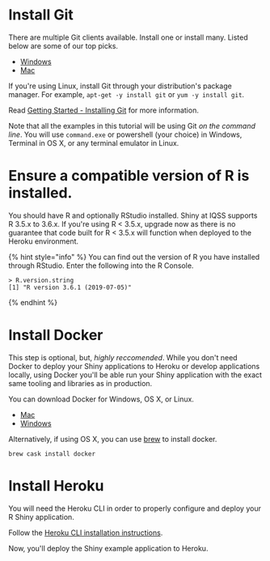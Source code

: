 # Install Git
There are multiple Git clients available. Install one or install many.
Listed below are some of our top picks.

- [Windows](https://git-scm.com/download/win)
- [Mac](https://git-scm.com/download/mac)

If you're using Linux, install Git through your distribution's package
manager. For example, ```apt-get -y install git``` or ```yum -y install git```.

Read [Getting Started - Installing Git](https://git-scm.com/book/en/v2/Getting-Started-Installing-Git) for more information.

Note that all the examples in this tutorial will be using Git *on the command line*. You will use ```command.exe``` or powershell (your choice) in Windows, Terminal in OS X, or any terminal emulator in Linux.

# Ensure a compatible version of R is installed.
You should have R and optionally RStudio installed. Shiny at IQSS
supports R 3.5.x to 3.6.x. If you're using R < 3.5.x, upgrade now
as there is no guarantee that code built for R < 3.5.x will function
when deployed to the Heroku environment.

{% hint style="info" %}
You can find out the version of R you have installed through RStudio.
Enter the following into the R Console.
```
> R.version.string
[1] "R version 3.6.1 (2019-07-05)"
```
{% endhint %}

# Install Docker
This step is optional, but, *highly reccomended*. While you don't need Docker to deploy your Shiny applications to Heroku or develop applications locally, using Docker you'll be able run your Shiny application with the exact same tooling and libraries as in production.

You can download Docker for Windows, OS X, or Linux. 
- [Mac](https://docs.docker.com/docker-for-mac/install/)
- [Windows](https://docs.docker.com/docker-for-windows/install/)

Alternatively, if using OS X, you can use [brew](https://brew.sh/) to install docker.

```brew cask install docker```

# Install Heroku
You will need the Heroku CLI in order to properly configure and deploy your R Shiny application. 

Follow the [Heroku CLI installation instructions](https://devcenter.heroku.com/articles/heroku-cli#download-and-install).

Now, you'll deploy the Shiny example application to Heroku.